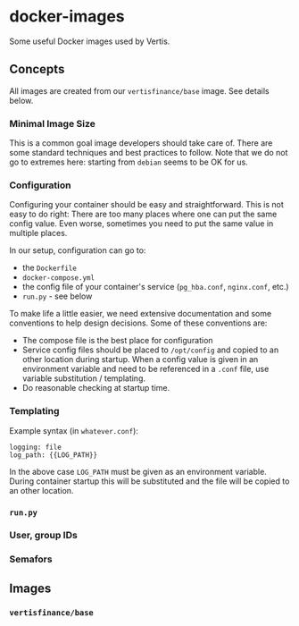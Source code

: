 # docker-images
Some useful Docker images used by Vertis.

## Concepts
All images are created from our ```vertisfinance/base``` image. See details below.

### Minimal Image Size
This is a common goal image developers should take care of. There are some standard techniques and best practices to follow. Note that we do not go to extremes here: starting from ```debian``` seems to be OK for us.

### Configuration
Configuring your container should be easy and straightforward.
This is not easy to do right: There are too many places where one can put the same config value. Even worse, sometimes you need to put the same value in multiple places.

In our setup, configuration can go to:
- the ```Dockerfile```
- ```docker-compose.yml```
- the config file of your container's service (```pg_hba.conf```, ```nginx.conf```, etc.)
- ```run.py``` - see below

To make life a little easier, we need extensive documentation and some conventions to help design decisions. Some of these conventions are:
- The compose file is the best place for configuration
- Service config files should be placed to ```/opt/config``` and copied to an other location during startup. When a config value is given in an environment variable and need to be referenced in a ```.conf``` file, use variable substitution / templating.
- Do reasonable checking at startup time.

### Templating
Example syntax (in ```whatever.conf```):
```
logging: file
log_path: {{LOG_PATH}}
```
In the above case ```LOG_PATH``` must be given as an environment variable. During container startup this will be substituted and the file will be copied to an other location.

### ```run.py```

### User, group IDs

### Semafors

## Images

### ```vertisfinance/base```


